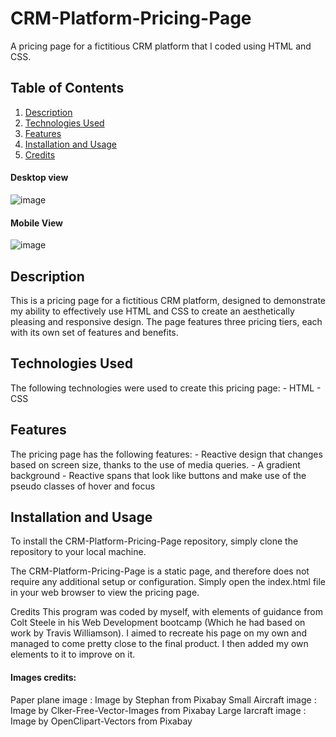 # CRM-Platform-Pricing-Page
A pricing page for a fictitious CRM platform that I coded using HTML and CSS. 

## Table of Contents
1. [Description](#description)
2. [Technologies Used](#technologies)
3. [Features](#features)
4. [Installation and Usage](#installation)
5. [Credits](#credits)
  
#### Desktop view
![image](https://user-images.githubusercontent.com/123034061/226996000-6237c9b4-8d81-4caf-afa1-e91e866d45e3.png)

#### Mobile View
![image](https://user-images.githubusercontent.com/123034061/226996410-e239fdff-c94f-47a1-93ea-d6a6affe0199.png)


## Description <a name="description"/>
This is a pricing page for a fictitious CRM platform, designed to demonstrate my ability to effectively use HTML and CSS to create an aesthetically pleasing and responsive design. The page features three pricing tiers, each with its own set of features and benefits.


## Technologies Used <a name="technologies"/>
The following technologies were used to create this pricing page:
    - HTML
    - CSS


## Features <a name="features"/>
The pricing page has the following features:
    - Reactive design that changes based on screen size, thanks to the use of media queries.
    - A gradient background
    - Reactive spans that look like buttons and make use of the pseudo classes of hover and focus 
    
    
## Installation and Usage <a name="installation"/>
To install the CRM-Platform-Pricing-Page repository, simply clone the repository to your local machine.

The CRM-Platform-Pricing-Page is a static page, and therefore does not require any additional setup or configuration. Simply open the index.html file in your web browser to view the pricing page.


Credits <a name="credits"/>
This program was coded by myself, with elements of guidance from Colt Steele in his Web Development bootcamp (Which he had based on work by Travis Williamson). I aimed to recreate his page on my own and managed to come pretty close to the final product. 
I then added my own elements to it to improve on it. 

#### Images credits:
Paper plane image : Image by Stephan from Pixabay 
Small Aircraft image : Image by Clker-Free-Vector-Images from Pixabay 
Large Iarcraft image : Image by OpenClipart-Vectors from Pixabay

